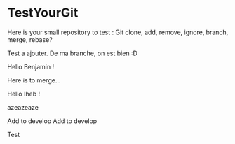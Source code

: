 # TestYourGit

Here is your small repository to test : 
Git clone, add, remove, ignore, branch, merge, rebase?

Test a ajouter. De ma branche, on est bien :D

Hello Benjamin !

Here is to merge...

Hello Iheb !



azeazeaze


Add to develop
Add to develop


Test 

